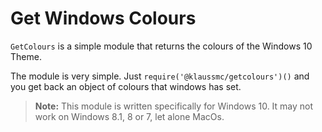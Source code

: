 # Get Windows Colours

`GetColours` is a simple module that returns the colours of the Windows 10 Theme.

The module is very simple. Just `require('@klaussmc/getcolours')()` and you get back an object of colours that windows has set.

> **Note:** This module is written specifically for Windows 10. It may not work on Windows 8.1, 8 or 7, let alone MacOs.
